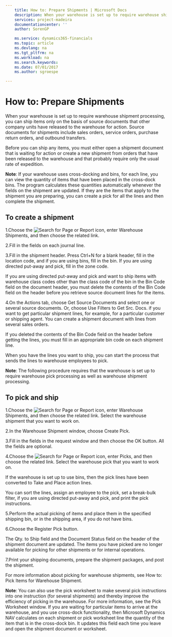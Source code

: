 ```yaml
---
    title: How to: Prepare Shipments | Microsoft Docs
    description: When your warehouse is set up to require warehouse shipment processing, you can ship items only on the basis of source documents that other company units have released to the warehouse for action. Source documents for shipments include sales orders, service orders, purchase return orders, and outbound transfers.
    services: project-madeira
    documentationcenter: ''
    author: SorenGP

    ms.service: dynamics365-financials
    ms.topic: article
    ms.devlang: na
    ms.tgt_pltfrm: na
    ms.workload: na
    ms.search.keywords:
    ms.date: 07/01/2017
    ms.author: sgroespe

---
```

# How to: Prepare Shipments

When your warehouse is set up to require warehouse shipment processing, you can ship items only on the basis of source documents that other company units have released to the warehouse for action. Source documents for shipments include sales orders, service orders, purchase return orders, and outbound transfers.

Before you can ship any items, you must either open a shipment document that is waiting for action or create a new shipment from orders that have been released to the warehouse and that probably require only the usual rate of expedition.


**Note**: If your warehouse uses cross-docking and bins, for each line, you can view the quantity of items that have been placed in the cross-dock bins. The program calculates these quantities automatically whenever the fields on the shipment are updated. If they are the items that apply to the shipment you are preparing, you can create a pick for all the lines and then complete the shipment.

## To create a shipment


1.Choose the ![Search for Page or Report](media/ui-search/search_small.png "Search for Page or Report icon") icon, enter Warehouse Shipments, and then choose the related link.


2.Fill in the fields on each journal line.


3.Fill in the shipment header. Press Ctrl+N for a blank header, fill in the location code, and if you are using bins, fill in the bin. If you are using directed put-away and pick, fill in the zone code.

If you are using directed put-away and pick and want to ship items with warehouse class codes other than the class code of the bin in the Bin Code field on the document header, you must delete the contents of the Bin Code field on the header before you retrieve source document lines for the items.


4.On the Actions tab, choose Get Source Documents and select one or several source documents. Or, choose Use Filters to Get Src. Docs. if you want to get particular shipment lines, for example, for a particular customer or shipping agent. You can create a shipment document with lines from several sales orders.

If you deleted the contents of the Bin Code field on the header before getting the lines, you must fill in an appropriate bin code on each shipment line.


When you have the lines you want to ship, you can start the process that sends the lines to warehouse employees to pick.

**Note**: The following procedure requires that the warehouse is set up to require warehouse pick processing as well as warehouse shipment processing.

## To pick and ship


1.Choose the ![Search for Page or Report](media/ui-search/search_small.png "Search for Page or Report icon") icon, enter Warehouse Shipments, and then choose the related link. Select the warehouse shipment that you want to work on.


2.In the Warehouse Shipment window, choose Create Pick.


3.Fill in the fields in the request window and then choose the OK button. All the fields are optional.


4.Choose the ![Search for Page or Report](media/ui-search/search_small.png "Search for Page or Report icon") icon, enter Picks, and then choose the related link. Select the warehouse pick that you want to work on.

If the warehouse is set up to use bins, then the pick lines have been converted to Take and Place action lines.

You can sort the lines, assign an employee to the pick, set a break-bulk filter, if you are using directed put-away and pick, and print the pick instructions.


5.Perform the actual picking of items and place them in the specified shipping bin, or in the shipping area, if you do not have bins.


6.Choose the  Register Pick button.

The Qty. to Ship field and the Document Status field on the header of the shipment document are updated. The items you have picked are no longer available for picking for other shipments or for internal operations.


7.Print your shipping documents, prepare the shipment packages, and post the shipment.


For more information about picking for warehouse shipments, see How to: Pick Items for Warehouse Shipment.

**Note**: You can also use the pick worksheet to make several pick instructions into one instruction (for several shipments) and thereby improve the efficiency of picking in the warehouse. For more information, see the Pick Worksheet window. If you are waiting for particular items to arrive at the warehouse, and you use cross-dock functionality, then Microsoft Dynamics NAV calculates on each shipment or pick worksheet line the quantity of the item that is in the cross-dock bin. It updates this field each time you leave and open the shipment document or worksheet.